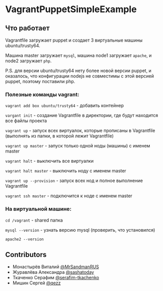 # VagrantPuppetSimpleExample

## Что работает
Vagrantfile загружает puppet и создает 3 виртуальные машины ubuntu/trusty64.

Машина master загружает `mysql`, машина node1 загружает `apache`, и node2 загружает `php`.

P.S. для версии ubuntu/trusty64 нету более новой версии puppet, и оказалось, что конфигурации nodejs не совместимы с этой версией puppet, поэтому поставили php.


### Полезные команды vagrant:

`vagrant add box ubuntu/trusty64` - добавить контейнер

`vargant init` - создание Vagrantfile в директории, где будут находится все файлы проекта

`vagrant up` - запуск всех виртуалок, которые прописаны в Vagrantfile (выполнять из папки, в которой лежит Vagrantfile)

`vagrant up master` - запуск только одной ноды (машины) с именем master

`vagrant halt` - выключить все виртуалки

`vagrant halt master` - выключить ноду с именем master

`vagrant up --provision` - запуск всех нод и полное выполнение Vagrantfile

`vagrant ssh master` - подключится к ноде с именем master


### На виртуальной машине:

`cd /vagrant` - shared папка

`mysql --version` - узнать версию mysql (проверить, что установился)

`apache2 --version`

## Contributors

* Монастырёв Виталий [@MrSandmanRUS](https://github.com/MrSandmanRUS)
* Журавлёва Александра [@sashatoday](https://github.com/sashatoday)
* Ткаченко Серафим [@serafim-tkachenko](https://github.com/serafim-tkachenko)
* Мишин Сергей [@qezz](https://github.com/qezz)
